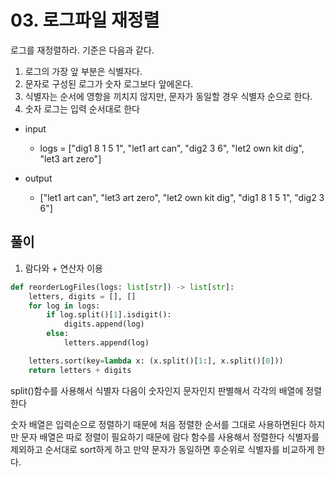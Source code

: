 # 03. 로그파일 재정렬

로그를 재정렬하라. 기준은 다음과 같다.

1. 로그의 가장 앞 부분은 식별자다.
2. 문자로 구성된 로그가 숫자 로그보다 앞에온다.
3. 식별자는 순서에 영항을 끼치지 않지만, 문자가 동일할 경우 식별자 순으로 한다.
4. 숫자 로그는 입력 순서대로 한다

- input 
  - logs = ["dig1 8 1 5 1", "let1 art can", "dig2 3 6", "let2 own kit dig", "let3 art zero"]


- output
  - ["let1 art can", "let3 art zero", "let2 own kit dig", "dig1 8 1 5 1", "dig2 3 6"]

## 풀이

1. 람다와 + 연산자 이용

```python
def reorderLogFiles(logs: list[str]) -> list[str]:
	letters, digits = [], []
	for log in logs:
		if log.split()[1].isdigit():
			digits.append(log)
		else:
			letters.append(log)

	letters.sort(key=lambda x: (x.split()[1:], x.split()[0]))
	return letters + digits
```

split()함수를 사용해서 식별자 다음이 숫자인지 문자인지 판별해서 각각의 배열에 정렬한다

숫자 배열은 입력순으로 정렬하기 때문에 처음 정렬한 순서를 그대로 사용하면된다 하지만 문자 배열은 따로 정렬이 필요하기 때문에 람다 함수를 사용해서 정렬한다 식별자를 제외하고 순서대로 sort하게 하고 만약 문자가 동일하면 후순위로 식별자를 비교하게 한다.